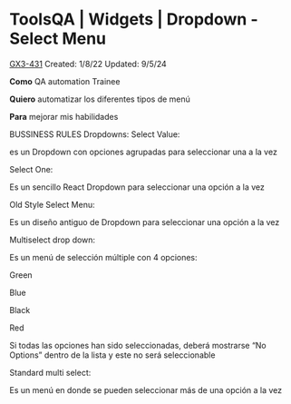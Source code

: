 # ToolsQA | Widgets | Dropdown - Select Menu

[GX3-431](https://upexgalaxy38.atlassian.net/browse/GX3-431) Created: 1/8/22 Updated: 9/5/24

**Como** QA automation Trainee

**Quiero** automatizar los diferentes tipos de menú

**Para** mejorar mis habilidades

BUSSINESS RULES
Dropdowns:
Select Value:

es un Dropdown con opciones agrupadas para seleccionar una a la vez

Select One:

Es un sencillo React Dropdown para seleccionar una opción a la vez

Old Style Select Menu:

Es un diseño antiguo de Dropdown para seleccionar una opción a la vez

Multiselect drop down:

Es un menú de selección múltiple con 4 opciones:

Green

Blue

Black

Red

Si todas las opciones han sido seleccionadas, deberá mostrarse “No Options” dentro de la lista y este no será seleccionable

Standard multi select:

Es un menú en donde se pueden seleccionar más de una opción a la vez